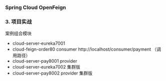 ### Spring Cloud OpenFeign





### 3. 项目实战

案例组合模块

- cloud-server-eureka7001
- cloud-feign-order80    consumer   http://localhost/consumer/payment  （调用路径）
- cloud-server-pay8001    provider
- cloud-server-eureka7002  集群版
- cloud-server-pay8002    provider  集群版